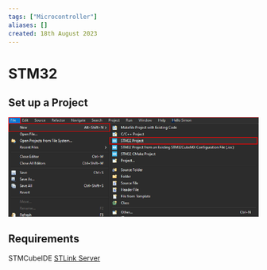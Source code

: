 ```yaml
---
tags: ["Microcontroller"]
aliases: []
created: 18th August 2023
---
```


# STM32

## Set up a Project

![](assets/CreateNewProjSTM32.png)

## Requirements

STMCubeIDE
[STLink Server](https://www.st.com/en/development-tools/st-link-server.html)
